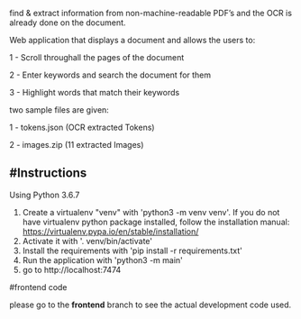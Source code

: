 
find & extract information from non-machine-readable PDF’s and the OCR is already done on the document.

Web application that displays a document and allows the users to:

1 - Scroll throughall the pages of the document

2 - Enter keywords and search the document for them

3 - Highlight words that match their keywords

two sample files are given: 

1 - tokens.json (OCR extracted Tokens)

2 - images.zip (11 extracted Images)

#Instructions
------------
Using Python 3.6.7
1. Create a virtualenv "venv" with 'python3 -m venv venv'. If you do not have
    virtualenv python package installed, follow the installation manual:
    https://virtualenv.pypa.io/en/stable/installation/
2. Activate it with '. venv/bin/activate'
3. Install the requirements with 'pip install -r requirements.txt'
4. Run the application with 'python3 -m main'
5. go to http://localhost:7474

#frontend code

please go to the **frontend** branch to see the actual development code used.
